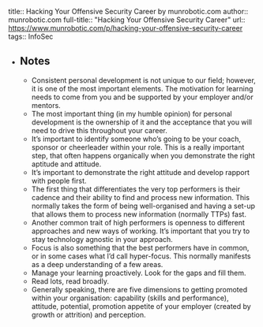 title:: Hacking Your Offensive Security Career by munrobotic.com
author:: munrobotic.com
full-title:: "Hacking Your Offensive Security Career"
url:: https://www.munrobotic.com/p/hacking-your-offensive-security-career
tags:: InfoSec

- ## Notes
	- Consistent personal development is not unique to our field; however, it is one of the most important elements. The motivation for learning needs to come from you and be supported by your employer and/or mentors.
	- The most important thing (in my humble opinion) for personal development is the ownership of it and the acceptance that you will need to drive this throughout your career.
	- It’s important to identify someone who’s going to be your coach, sponsor or cheerleader within your role. This is a really important step, that often happens organically when you demonstrate the right aptitude and attitude.
	- It’s important to demonstrate the right attitude and develop rapport with people first.
	- The first thing that differentiates the very top performers is their cadence and their ability to find and process new information. This normally takes the form of being well-organised and having a set-up that allows them to process new information (normally TTPs) fast.
	- Another common trait of high performers is openness to different approaches and new ways of working. It’s important that you try to stay technology agnostic in your approach.
	- Focus is also something that the best performers have in common, or in some cases what I’d call hyper-focus. This normally manifests as a deep understanding of a few areas.
	- Manage your learning proactively. Look for the gaps and fill them.
	- Read lots, read broadly.
	- Generally speaking, there are five dimensions to getting promoted within your organisation: capability (skills and performance), attitude, potential, promotion appetite of your employer (created by growth or attrition) and perception.